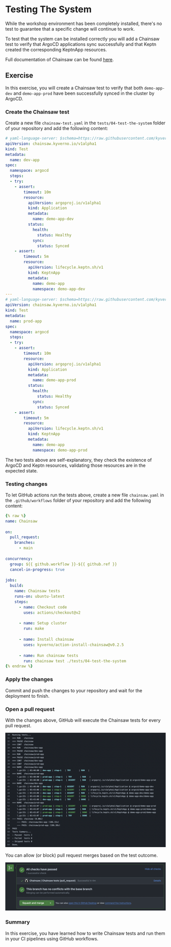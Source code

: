 # Testing The System

While the workshop environment has been completely installed, there's no test to guarantee that a specific change will continue to work.

To test that the system can be installed correctly you will add a Chainsaw test to verify that ArgoCD applications sync successfully and that Keptn created the corresponding KeptnApp resources.

Full documentation of Chainsaw can be found [here](https://kyverno.github.io/chainsaw/latest/).

## Exercise

In this exercise, you will create a Chainsaw test to verify that both `demo-app-dev` and `demo-app-prod` have been successfully synced in the cluster by ArgoCD.

### Create the Chainsaw test

Create a new file `chainsaw-test.yaml` in the `tests/04-test-the-system` folder of your repository and add the following content:

```yaml
# yaml-language-server: $schema=https://raw.githubusercontent.com/kyverno/chainsaw/main/.schemas/json/test-chainsaw-v1alpha1.json
apiVersion: chainsaw.kyverno.io/v1alpha1
kind: Test
metadata:
  name: dev-app
spec:
  namespace: argocd
  steps:
  - try:
    - assert:
        timeout: 10m
        resource:
          apiVersion: argoproj.io/v1alpha1
          kind: Application
          metadata:
            name: demo-app-dev
          status:
            health:
              status: Healthy
            sync:
              status: Synced
    - assert:
        timeout: 5m
        resource:
          apiVersion: lifecycle.keptn.sh/v1
          kind: KeptnApp
          metadata:
            name: demo-app
            namespace: demo-app-dev
---
# yaml-language-server: $schema=https://raw.githubusercontent.com/kyverno/chainsaw/main/.schemas/json/test-chainsaw-v1alpha1.json
apiVersion: chainsaw.kyverno.io/v1alpha1
kind: Test
metadata:
  name: prod-app
spec:
  namespace: argocd
  steps:
  - try:
    - assert:
        timeout: 10m
        resource:
          apiVersion: argoproj.io/v1alpha1
          kind: Application
          metadata:
            name: demo-app-prod
          status:
            health:
              status: Healthy
            sync:
              status: Synced
    - assert:
        timeout: 5m
        resource:
          apiVersion: lifecycle.keptn.sh/v1
          kind: KeptnApp
          metadata:
            name: demo-app
            namespace: demo-app-prod
```

The two tests above are self-explanatory, they check the existence of ArgoCD and Keptn resources, validating those resources are in the expected state.

### Testing changes

To let GitHub actions run the tests above, create a new file `chainsaw.yaml` in the `.github/workflows` folder of your repository and add the following content:

```yaml
{% raw %}
name: Chainsaw

on:
  pull_request:
    branches:
      - main

concurrency:
  group: ${{ github.workflow }}-${{ github.ref }}
  cancel-in-progress: true

jobs:
  build:
    name: Chainsaw tests
    runs-on: ubuntu-latest
    steps:
      - name: Checkout code
        uses: actions/checkout@v2

      - name: Setup cluster
        run: make

      - name: Install chainsaw
        uses: kyverno/action-install-chainsaw@v0.2.5

      - name: Run chainsaw tests
        run: chainsaw test ./tests/04-test-the-system
{% endraw %}
```

### Apply the changes

Commit and push the changes to your repository and wait for the deployment to finish.

### Open a pull request

With the changes above, GitHub will execute the Chainsaw tests for every pull request.

![GitHub logs](action-logs.png)

You can allow (or block) pull request merges based on the test outcome.

![All checks have passed](passed.png)

### Summary

In this exercise, you have learned how to write Chainsaw tests and run them in your CI pipelines using GitHub workflows.

